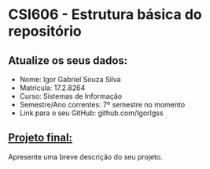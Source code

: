 # **CSI606 - Estrutura básica do repositório**

## Atualize os seus dados:

- Nome: Igor Gabriel Souza Silva
- Matrícula: 17.2.8264
- Curso: Sistemas de Informação
- Semestre/Ano correntes: 7º semestre no momento
- Link para o seu GitHub: github.com/IgorIgss

## [Projeto final:](./Projeto/README.md) 

Apresente uma breve descrição do seu projeto.


